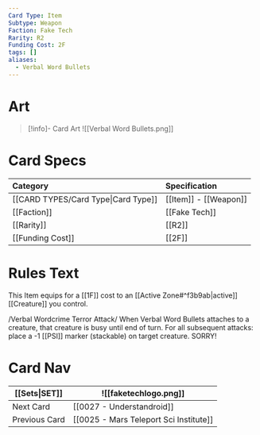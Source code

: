 ```yaml
---
Card Type: Item
Subtype: Weapon
Faction: Fake Tech
Rarity: R2
Funding Cost: 2F
tags: []
aliases:
  - Verbal Word Bullets
---
```

# Art

> [!info]- Card Art
> ![[Verbal Word Bullets.png]]

# Card Specs

| Category | Specification| 
| :--- | :--- |
| [[CARD TYPES/Card Type\|Card Type]] | [[Item]] - [[Weapon]] |  
| [[Faction]] | [[Fake Tech]] |  
| [[Rarity]] | [[R2]] |  
| [[Funding Cost]] | [[2F]] |  

# Rules Text  

This Item equips for a [[1F]] cost to an [[Active Zone#^f3b9ab|active]] [[Creature]] you control.  

/Verbal Wordcrime Terror Attack/ When Verbal Word Bullets attaches to a creature, that creature is busy until end of turn. For all subsequent attacks: place a -1 [[PSI]] marker (stackable) on target creature. SORRY!  

# Card Nav

| [[Sets\|SET]]           | ![[faketechlogo.png]]          |
| ------------- | ------------------------------ |
| Next Card     | [[0027 - Understandroid]] |
| Previous Card | [[0025 - Mars Teleport Sci Institute]]         |


